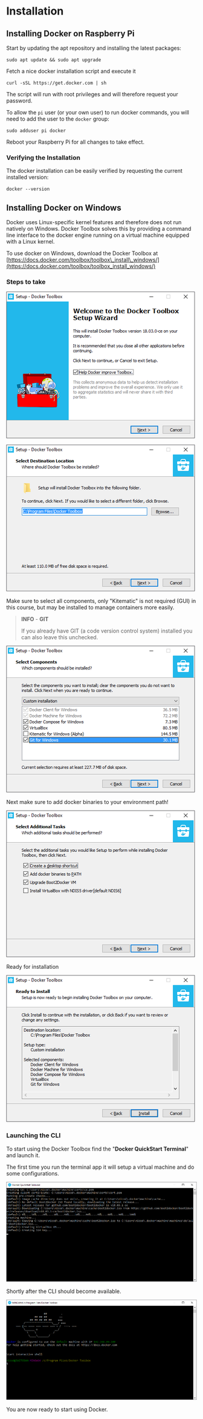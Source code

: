 # Installation

## Installing Docker on Raspberry Pi

Start by updating the apt repository and installing the latest packages:

```shell
sudo apt update && sudo apt upgrade
```

Fetch a nice docker installation script and execute it

```shell
curl -sSL https://get.docker.com | sh
```

The script will run with root privileges and will therefore request your password.

To allow the `pi` user (or your own user) to run docker commands, you will need to add the user to the `docker` group:

```shell
sudo adduser pi docker
```

Reboot your Raspberry Pi for all changes to take effect.

### Verifying the Installation

The docker installation can be easily verified by requesting the current installed version:

```shell
docker --version
```

## Installing Docker on Windows

Docker uses Linux-specific kernel features and therefore does not run natively on Windows. Docker Toolbox solves this by providing a command line interface to the docker engine running on a virtual machine equipped with a Linux kernel.

To use docker on Windows, download the Docker Toolbox at [https://docs.docker.com/toolbox/toolbox\_install\_windows/](https://docs.docker.com/toolbox/toolbox_install_windows/)

### Steps to take

![Welcome](./img/2018-04-26-0.png)

![Installation destination](./img/2018-04-26-1.png)

Make sure to select all components, only "Kitematic" is not required (GUI) in this course, but may be installed to manage containers more easily.

> **INFO** - **GIT**
>
> If you already have GIT (a code version control system) installed you can also leave this unchecked.

![Select components to install](./img/2018-04-26-3.png)

Next make sure to add docker binaries to your environment path!

![Additional tasks](./img/2018-04-26-4.png)

Ready for installation

![Ready for install](./img/2018-04-26-5.png)

### Launching the CLI

To start using the Docker Toolbox find the "**Docker QuickStart Terminal**" and launch it.

The first time you run the terminal app it will setup a virtual machine and do some configurations.

![First time setup](./img/2018-04-26-6.png)

Shortly after the CLI should become available.

![Docker toolbox CLI](./img/2018-04-26-7.png)

You are now ready to start using Docker.